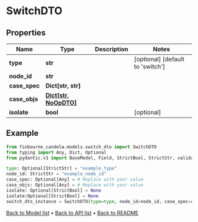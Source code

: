 # SwitchDTO

## Properties
Name | Type | Description | Notes
------------ | ------------- | ------------- | -------------
**type** | **str** |  | [optional] [default to 'switch']
**node_id** | **str** |  | 
**case_spec** | **Dict[str, str]** |  | 
**case_objs** | [**Dict[str, NoOpDTO]**](NoOpDTO.md) |  | 
**isolate** | **bool** |  | [optional] 
## Example

```python
from finbourne_candela.models.switch_dto import SwitchDTO
from typing import Any, Dict, Optional
from pydantic.v1 import BaseModel, Field, StrictBool, StrictStr, validator

type: Optional[StrictStr] = "example_type"
node_id: StrictStr = "example_node_id"
case_spec: Optional[Any] = # Replace with your value
case_objs: Optional[Any] = # Replace with your value
isolate: Optional[StrictBool] = None
isolate:Optional[StrictBool] = None
switch_dto_instance = SwitchDTO(type=type, node_id=node_id, case_spec=case_spec, case_objs=case_objs, isolate=isolate)

```

[Back to Model list](../README.md#documentation-for-models) &#8226; [Back to API list](../README.md#documentation-for-api-endpoints) &#8226; [Back to README](../README.md)

